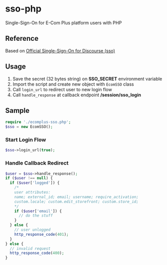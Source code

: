 # sso-php
Single-Sign-On for E-Com Plus platform users with PHP

## Reference

Based on [Official Single-Sign-On for Discourse (sso)](https://meta.discourse.org/t/official-single-sign-on-for-discourse-sso/13045)

## Usage

1. Save the secret (32 bytes string) on __SSO_SECRET__ environment variable
2. Import the script and create new object with `EcomSSO` class
3. Call `login_url` to redirect user to new login flow
4. Call `handle_response` at callback endpoint __/session/sso_login__

## Sample

```php
require './ecomplus-sso.php';
$sso = new EcomSSO();
```

### Start Login Flow

```php
$sso->login_url(true);
```

### Handle Callback Redirect

```php
$user = $sso->handle_response();
if ($user !== null) {
  if ($user['logged']) {
    /*
    user attributes:
    name; external_id; email; username; require_activation;
    custom.locale; custom.edit_storefront; custom.store_id;
    */
    if ($user['email']) {
      // do the stuff
    }
  } else {
    // user unlogged
    http_response_code(401);
  }
} else {
  // invalid request
  http_response_code(400);
}
```
